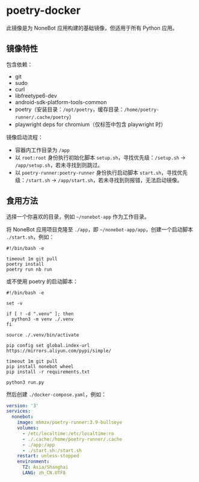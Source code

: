 # poetry-docker

此镜像是为 NoneBot 应用构建的基础镜像，但适用于所有 Python 应用。

## 镜像特性

包含依赖：

+ git
+ sudo
+ curl
+ libfreetype6-dev
+ android-sdk-platform-tools-common
+ poetry（安装目录：`/opt/poetry`，缓存目录：`/home/poetry-runner/.cache/poetry`）
+ playwright deps for chromium（仅标签中包含 playwright 时）

镜像启动流程：

+ 容器内工作目录为 `/app`
+ 以 `root:root` 身份执行初始化脚本 `setup.sh`，寻找优先级：`/setup.sh` -> `/app/setup.sh`，若未寻找到则跳过。
+ 以 `poetry-runner:poetry-runner` 身份执行启动脚本 `start.sh`，寻找优先级：`/start.sh` -> `/app/start.sh`，若未寻找到则报错，无法启动镜像。

## 食用方法

选择一个你喜欢的目录，例如 `~/nonebot-app` 作为工作目录。

将 NoneBot 应用项目克隆至 `./app`，即 `~/nonebot-app/app`，创建一个启动脚本 `./start.sh`，例如：

```shell
#!/bin/bash -e

timeout 1m git pull
poetry install
poetry run nb run
```

或不使用 poetry 的启动脚本：

```shell
#!/bin/bash -e

set -v

if [ ! -d ".venv" ]; then
  python3 -m venv ./.venv
fi

source ./.venv/bin/activate

pip config set global.index-url https://mirrors.aliyun.com/pypi/simple/

timeout 1m git pull
pip install nonebot wheel
pip install -r requirements.txt

python3 run.py
```

然后创建 `./docker-compose.yaml`，例如：

```yaml
version: '3'
services:
  nonebot:
    image: mhmzx/poetry-runner:3.9-bullseye
    volumes:
      - /etc/localtime:/etc/localtime:ro
      - ./.cache:/home/poetry-runner/.cache
      - ./app:/app
      - ./start.sh:/start.sh
    restart: unless-stopped
    environment:
      TZ: Asia/Shanghai
      LANG: zh_CN.UTF8
```
